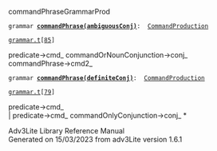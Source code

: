 <span class="title">commandPhrase</span><span class="type">GrammarProd</span>

`grammar `**[`commandPhrase(ambiguousConj)`](../object/commandPhrase(ambiguousConj).html)**` :   `[`CommandProduction`](../object/CommandProduction.html)

[`grammar.t`](../file/grammar.t.html)`[`[`85`](../source/grammar.t.html#85)`]`

<div class="gramrule">

predicate-\>cmd\_ commandOrNounConjunction-\>conj\_  
commandPhrase-\>cmd2\_  

</div>

`grammar `**[`commandPhrase(definiteConj)`](../object/commandPhrase(definiteConj).html)**` :   `[`CommandProduction`](../object/CommandProduction.html)

[`grammar.t`](../file/grammar.t.html)`[`[`79`](../source/grammar.t.html#79)`]`

<div class="gramrule">

predicate-\>cmd\_  
\| predicate-\>cmd\_ commandOnlyConjunction-\>conj\_ \*  

</div>

<div class="ftr">

Adv3Lite Library Reference Manual  
Generated on 15/03/2023 from adv3Lite version 1.6.1

</div>
